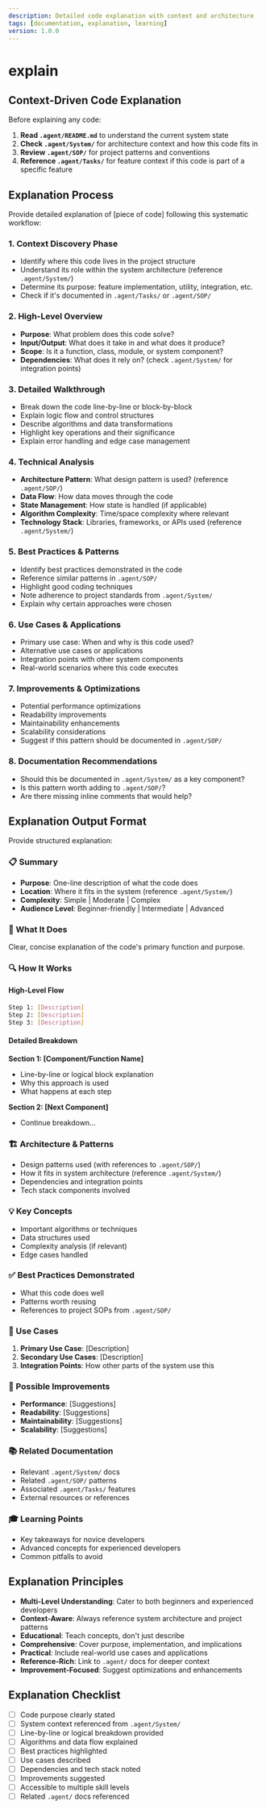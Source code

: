```yaml
---
description: Detailed code explanation with context and architecture
tags: [documentation, explanation, learning]
version: 1.0.0
---
```


# explain

## Context-Driven Code Explanation

Before explaining any code:

1. **Read `.agent/README.md`** to understand the current system state
2. **Check `.agent/System/`** for architecture context and how this code fits in
3. **Review `.agent/SOP/`** for project patterns and conventions
4. **Reference `.agent/Tasks/`** for feature context if this code is part of a specific feature

## Explanation Process

Provide detailed explanation of [piece of code] following this systematic workflow:

### 1. Context Discovery Phase

- Identify where this code lives in the project structure
- Understand its role within the system architecture (reference `.agent/System/`)
- Determine its purpose: feature implementation, utility, integration, etc.
- Check if it's documented in `.agent/Tasks/` or `.agent/SOP/`

### 2. High-Level Overview

- **Purpose**: What problem does this code solve?
- **Input/Output**: What does it take in and what does it produce?
- **Scope**: Is it a function, class, module, or system component?
- **Dependencies**: What does it rely on? (check `.agent/System/` for integration points)

### 3. Detailed Walkthrough

- Break down the code line-by-line or block-by-block
- Explain logic flow and control structures
- Describe algorithms and data transformations
- Highlight key operations and their significance
- Explain error handling and edge case management

### 4. Technical Analysis

- **Architecture Pattern**: What design pattern is used? (reference `.agent/SOP/`)
- **Data Flow**: How data moves through the code
- **State Management**: How state is handled (if applicable)
- **Algorithm Complexity**: Time/space complexity where relevant
- **Technology Stack**: Libraries, frameworks, or APIs used (reference `.agent/System/`)

### 5. Best Practices & Patterns

- Identify best practices demonstrated in the code
- Reference similar patterns in `.agent/SOP/`
- Highlight good coding techniques
- Note adherence to project standards from `.agent/System/`
- Explain why certain approaches were chosen

### 6. Use Cases & Applications

- Primary use case: When and why is this code used?
- Alternative use cases or applications
- Integration points with other system components
- Real-world scenarios where this code executes

### 7. Improvements & Optimizations

- Potential performance optimizations
- Readability improvements
- Maintainability enhancements
- Scalability considerations
- Suggest if this pattern should be documented in `.agent/SOP/`

### 8. Documentation Recommendations

- Should this be documented in `.agent/System/` as a key component?
- Is this pattern worth adding to `.agent/SOP/`?
- Are there missing inline comments that would help?

## Explanation Output Format

Provide structured explanation:

### 📋 Summary

- **Purpose**: One-line description of what the code does
- **Location**: Where it fits in the system (reference `.agent/System/`)
- **Complexity**: Simple | Moderate | Complex
- **Audience Level**: Beginner-friendly | Intermediate | Advanced

### 🎯 What It Does

Clear, concise explanation of the code's primary function and purpose.

### 🔍 How It Works

#### High-Level Flow

```bash
Step 1: [Description]
Step 2: [Description]
Step 3: [Description]
```

#### Detailed Breakdown

**Section 1: [Component/Function Name]**

- Line-by-line or logical block explanation
- Why this approach is used
- What happens at each step

**Section 2: [Next Component]**

- Continue breakdown...

### 🏗️ Architecture & Patterns

- Design patterns used (with references to `.agent/SOP/`)
- How it fits in system architecture (reference `.agent/System/`)
- Dependencies and integration points
- Tech stack components involved

### 💡 Key Concepts

- Important algorithms or techniques
- Data structures used
- Complexity analysis (if relevant)
- Edge cases handled

### ✅ Best Practices Demonstrated

- What this code does well
- Patterns worth reusing
- References to project SOPs from `.agent/SOP/`

### 🚀 Use Cases

1. **Primary Use Case**: [Description]
2. **Secondary Use Cases**: [Description]
3. **Integration Points**: How other parts of the system use this

### 🔧 Possible Improvements

- **Performance**: [Suggestions]
- **Readability**: [Suggestions]
- **Maintainability**: [Suggestions]
- **Scalability**: [Suggestions]

### 📚 Related Documentation

- Relevant `.agent/System/` docs
- Related `.agent/SOP/` patterns
- Associated `.agent/Tasks/` features
- External resources or references

### 🎓 Learning Points

- Key takeaways for novice developers
- Advanced concepts for experienced developers
- Common pitfalls to avoid

## Explanation Principles

- **Multi-Level Understanding**: Cater to both beginners and experienced developers
- **Context-Aware**: Always reference system architecture and project patterns
- **Educational**: Teach concepts, don't just describe
- **Comprehensive**: Cover purpose, implementation, and implications
- **Practical**: Include real-world use cases and applications
- **Reference-Rich**: Link to `.agent/` docs for deeper context
- **Improvement-Focused**: Suggest optimizations and enhancements

## Explanation Checklist

- [ ] Code purpose clearly stated
- [ ] System context referenced from `.agent/System/`
- [ ] Line-by-line or logical breakdown provided
- [ ] Algorithms and data flow explained
- [ ] Best practices highlighted
- [ ] Use cases described
- [ ] Dependencies and tech stack noted
- [ ] Improvements suggested
- [ ] Accessible to multiple skill levels
- [ ] Related `.agent/` docs referenced
